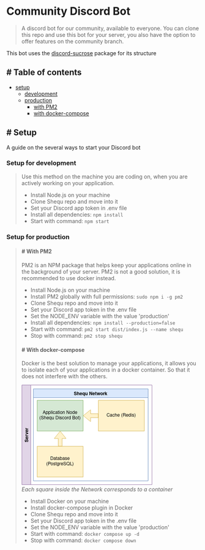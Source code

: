 # **Community Discord Bot**

> A discord bot for our community, available to everyone. You can clone this repo and use this bot for your server, you also have the option to offer features on the community branch.

This bot uses the [discord-sucrose](https://www.npmjs.com/package/discord-sucrose) package for its structure

## **# Table of contents**

- [setup](#setup)
  - [development](#setup-for-development)
  - [production](#setup-for-production)
    - [with PM2](#with-pm2)
    - [with docker-compose](#with-docker-compose)

## **# Setup**

A guide on the several ways to start your Discord bot

### **Setup for development**

> Use this method on the machine you are coding on, when you are actively working on your application.
>
> - Install Node.js on your machine
> - Clone Shequ repo and move into it
> - Set your Discord app token in .env file
> - Install all dependencies: `npm install`
> - Start with command: `npm start`

### **Setup for production**

> #### **# With PM2**
>
> PM2 is an NPM package that helps keep your applications online in the background of your server. PM2 is not a good solution, it is recommended to use docker instead.
>
> - Install Node.js on your machine
> - Install PM2 globally with full permissions: `sudo npm i -g pm2`
> - Clone Shequ repo and move into it
> - Set your Discord app token in the .env file
> - Set the NODE_ENV variable with the value 'production'
> - Install all dependencies: `npm install --production=false`
> - Start with command: `pm2 start dist/index.js --name shequ`
> - Stop with command: `pm2 stop shequ`
>
> #### **# With docker-compose**
>
> Docker is the best solution to manage your applications, it allows you to isolate each of your applications in a docker container. So that it does not interfere with the others.
>
> ![server structure](./docs/server-structure.drawio.png)  
> _Each square inside the Network corresponds to a container_
>
> - Install Docker on your machine
> - Install docker-compose plugin in Docker
> - Clone Shequ repo and move into it
> - Set your Discord app token in the .env file
> - Set the NODE_ENV variable with the value 'production'
> - Start with command: `docker compose up -d`
> - Stop with command: `docker compose down`
